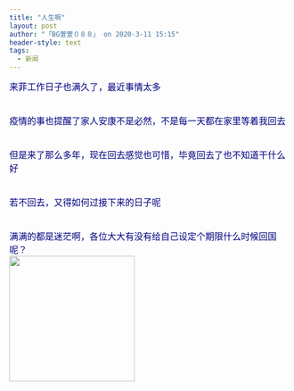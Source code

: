 ```yaml
---
title: "人生啊"
layout: post
author: "「BG萱萱０８８」 on 2020-3-11 15:15"
header-style: text
tags:
  - 新闻
---
```


<head></head>
<body>
 <font size="3"><font color="#000080">来菲工作日子也满久了，最近事情太多</font></font>
 <br> 
 <font size="3"><font color="#000080"><br> </font></font>
 <br> 
 <font size="3"><font color="#000080">疫情的事也提醒了家人安康不是必然，不是每一天都在家里等着我回去</font></font>
 <br> 
 <font size="3"><font color="#000080"><br> </font></font>
 <br> 
 <font size="3"><font color="#000080">但是来了那么多年，现在回去感觉也可惜，毕竟回去了也不知道干什么好</font></font>
 <br> 
 <font size="3"><font color="#000080"><br> </font></font>
 <br> 
 <font size="3"><font color="#000080">若不回去，又得如何过接下来的日子呢</font></font>
 <br> 
 <font size="3"><font color="#000080"><br> </font></font>
 <br> 
 <font size="3"><font color="#000080">满满的都是迷茫啊，各位大大有没有给自己设定个期限什么时候回国呢？</font></font>
 <br> 
 <ignore_js_op> 
  <img aid="1340568" src="https://bbs.boniu123.cc/data/attachment/forum/202003/10/154108nl788arf9phii8tv.png" zoomfile="data/attachment/forum/202003/10/154108nl788arf9phii8tv.png" file="data/attachment/forum/202003/10/154108nl788arf9phii8tv.png" width="225" inpost="1"> 
  <div class="tip tip_4 aimg_tip" id="aimg_1340568_menu" style="position: absolute; display: none" disautofocus="true"> 
   <div class="xs0"> 
    <p><strong>download.png</strong> <em class="xg1">(6.02 KB, 下载次数: 0)</em></p> 
    <p> <a href="forum.php?mod=attachment&amp;aid=MTM0MDU2OHwyZTk5NjVkZHwxNTgzOTExODYzfDB8NTc3NTM3&amp;nothumb=yes" target="_blank">下载附件</a> &nbsp;<a href="javascript:;" onclick="showWindow(this.id, this.getAttribute('url'), 'get', 0);" id="savephoto_1340568" url="home.php?mod=spacecp&amp;ac=album&amp;op=saveforumphoto&amp;aid=1340568&amp;handlekey=savephoto_1340568">保存到相册</a> </p> 
    <p class="xg1 y"><span title="2020-3-10 15:41">昨天&nbsp;15:41</span> 上传</p> 
   </div> 
   <div class="tip_horn"></div> 
  </div> 
 </ignore_js_op> 
 <br> 
 <br>
</body>


